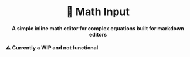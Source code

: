 <h1 align="center">
  🧮 Math Input
</h1>
<h4 align="center">
  A simple inline math editor for complex equations built for markdown editors
</h4>

#### ⚠️ Currently a WIP and not functional